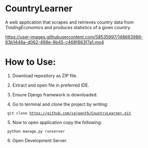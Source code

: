 # CountryLearner
A web application that scrapes and retrieves country data from *TradingEconomics* and produces statistics of a given country.


https://user-images.githubusercontent.com/58535997/148663986-93b1448a-d062-498e-9b45-c468f863f7a1.mp4

# How to Use:

1. Download repository as ZIP file.

2. Extract and open file in preferred IDE.

3. Ensure Django framework is downloaded.

4. Go to terminal and clone the project by writing:

<code> git clone https://github.com/sajeenth/CountryLearner.git </code>

5. Now to open application copy the following:

<p> <code> python manage.py runserver </code> </p>

6. Open Development Server.


